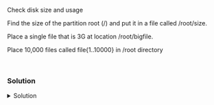 Check disk size and usage

Find the size of the partition root (/) and put it in a file called /root/size.

Place a single file that is 3G at location /root/bigfile.

Place 10,000 files called file{1..10000} in /root directory

<br>

### Solution
<details>
<summary>Solution</summary>
Check the overall current disk space

```plain
df -h
```

Write out the size of just root (/) to /root/size

```plain
df -h / | grep -v Size | awk '{print $2}' > /root/size
```

This command just cuts out the unnecessary information. You can check it's output by removing > /root/size, if you like.

Let's make a giant file filled with 0's and then check available space.
```plain
dd if=/dev/zero of=/root/bigfile bs=1024k count=3000
```

Re-Check size to see that the filesystem is much more full now.

```plain
df -h /
ls -lh /root/bigfile
```

Let's write out 10,000 files and see how that affects our inode usage

```plain
df -i /
touch /root/file{1..10000}
ls /root | wc -l
df -i /
```


</details>